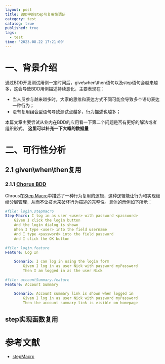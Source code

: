 ```yaml
---
layout: post
title: BDD中的step可复用性调研
category: test
catalog: true
published: true
tags:
  - test
time: '2023.08.22 17:21:00'
---
```

# 一、背景介绍
通过BDD开发测试用例一定时间后，give\when\then语句以及step语句会越来越多，这会导致BDD用例描述持续恶化，主要表现在：
- 当人员参与越来越多时，大家的思维和表达方式不同可能会导致多个语句表达一种行为；
- 没有复用组合型语句导致测试点越多，行为描述也越多；

本篇文章主要尝试从业内在BDD的应用看一下第二个问题是否有更好的解法或者组织形式。
**这里可以补充一下大概的数据量**

# 二、可行性分析
## 2.1 given\when\then复用
### 2.1.1 [Chorus BDD](https://www.chorus-bdd.org/)
Chrous在[Step Macro](https://www.chorus-bdd.org/pages/GherkinExtensions/StepMacro/)中描述了一种行为复用的逻辑，这种逻辑能让行为和实现继续分层管理，从而不让技术来破坏行为描述的完整性。具体的示例如下所示：
```yaml
#file: login.stepmacro
Step-Macro: I log in as user <user> with password <password>
    Given I click the login button
    And the login dialog is shown
    When I type <user> into the field username
    And I type <password> into the field password
    And I click the OK button
     
#file: login.feature
Feature: Log In 

    Scenario: I can log in using the login form
        Given I log in as user Nick with password myPassword
        Then I am logged in as the user Nick
    
#file: accountSummary.feature
Feature: Account Summary
 
    Scenario: Account summary link is shown when logged in
        Given I log in as user Nick with password myPassword
        Then the account summary link is visible on homepage
```

## step实现函数复用

# 参考文献
- [stepMacro](https://www.chorus-bdd.org/pages/GherkinExtensions/StepMacro/)
